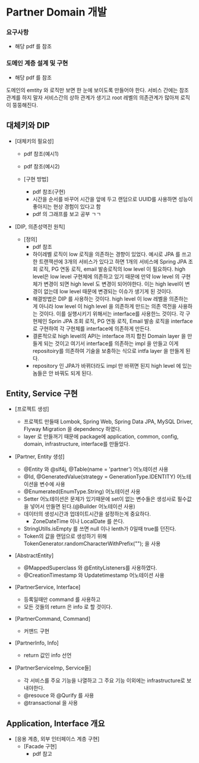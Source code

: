 # Partner Domain 개발

### 요구사항
+ 해당 pdf 를 참조
### 도메인 계층 설계 및 구현
+ 해당 pdf 를 참조


도메인의 emtity 와 로직만 보면 한 눈에 보이도록 만들어야 한다.
서비스 간에는 참조관계를 하지 말자
    서비스간의 상하 관계가 생기고 root 레벨의 의존관계가 많아져 로직이 뚱뚱해진다.



## 대체키와 DIP
+ [대체키의 필요성]
    + pdf 참조(예시1)
    + pdf 참조(예시2)

    + [구현 방법]
        + pdf 참조(구현)
        + 시간을 순서를 바꾸어 시간을 앞에 두고 랜덤으로 UUID를 사용하면 성능이 좋아지는 현상 경험이 있다고 함
        + pdf 의 그래프를 보고 공부 ㄱㄱ
    
+ [DIP, 의존성역전 원칙]
    + [정의]
        + pdf 참조
        + 하이레벨 로직이 low 로직을 의존하는 경향이 있었다. 예시로 JPA 를 쓰고 한 트랜잭션에 3개의 서비스가 있다고 하면 1개의 서비스에 Spring JPA 조회 로직, PG 연동 로직, email 발송로직의 low level 이 필요하다. high level은 low level 구현체에 의존하고 있기 때문에 만약 low level 의 구현체가 변경이 되면 high level 도 변경이 되어야한다. 이는 high level이 변경이 없는데 low level 때문에 변경되는 이슈가 생기게 된 것이다.
        + 해결방법은 DIP 를 사용하는 것이다. high level 이 low 레벨을 의존하는 게 아니라 low level 이 high level 을 의존하게 만드는 의존 역전을 사용하는 것이다. 이를 실행시키기 위해서는 interface를 사용한느 것이다. 각 구현체인 Sprin JPA 조회 로직, PG 연동 로직, Email 발송 로직을 interface 로 구현하여 각 구현체를 interface에 의존하게 만든다.
        + 결론적으로 high level의 API는 interface 까지 합친 Domain layer 을 만들게 되는 것이고 여기서 interface를 의존하는 impl 을 만들고 이게 repositoiry를 의존하여 기술을 보충하는 식으로 intfa layer 을 만들게 된다.
        + repository 인 JPA가 바뀌더라도 impl 만 바뀌면 된지 high level 에 있는 놈들은 안 바꿔도 되게 된다.


## Entity, Service 구현

+ [프로젝트 생성]
    + 프로젝트 만들때 Lombok, Spring Web, Spring Data JPA, MySQL Driver, Flyway Migration 을 dependency 하였다.
    + layer 로 만들꺼기 때문에 package에 application, common, config, domain, infrastructure, interface를 만들었다.

+ [Partner, Entity 생성]
    + @Entity 와 @slf4j, @Table(name = 'partner') 어노테이션 사용
    + @Id, @GeneratedValue(strategy = GenerationType.IDENTITY) 어노테이션을 변수에 사용
    + @Enumerated(EnumType.String) 어노테이션 사용
    + Setter 어노테이션은 문제가 있기때문에 set이 없는 변수들은 생성사로 필수값을 넣어서 만들면 된다.(@Builder 어노테이션 사용)
    + 데이터의 생성시간과 업데이트시간을 설정하는게 중요하다.
        + ZoneDateTime 이나 LocalDate 를 쓴다.
    + StringUtills.isEmpty 를 쓰면 null 이나 lenth가 0일때 true를 던진다.
    + Token의 값을 랜덤으로 생성하기 위해 TokenGenerator.randomCharacterWithPrefix(""); 을 사용

+ [AbstractEntity]   
    + @MappedSuperclass 와 @EntityListeners를 사용하였다.
    + @CreationTimestamp 와 Updatetimestamp 어노테이션 사용

+ [PartnerService, Interface]
    + 등록일때만 command 를 사용하고
    + 모든 것들의 return 은 info 로 할 것이다.

+ [PartnerCommand, Command]
    + 커맨드 구현
    
+ [PartnerInfo, Info]
    + return 값인 info 선언

+ [PartnerServiceImp, Service들]
    + 각 서비스를 주요 기능을 나열하고 그 주요 기능 이외에는 infrastructure로 보내야한다.
    + @resouce 와 @Qurify 를 사용
    + @transactional 을 사용

## Application, Interface 개요

+ [응용 계층, 외부 인터페이스 계층 구현]
    + [Facade 구현]
        + pdf 참고






